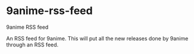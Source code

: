 # 9anime-rss-feed
9anime RSS feed

An RSS feed for 9anime. This will put all the new releases done by 9anime through an RSS feed.
